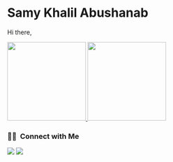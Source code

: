 # Samy Khalil Abushanab

Hi there,

<p>
<a href="https://github.com/samykabu">
  <img height="180em" src="https://github-readme-stats-eight-theta.vercel.app/api?username=samykabu&show_icons=true&theme=algolia&include_all_commits=true&count_private=true"/>
  <img height="180em" src="https://github-readme-stats-eight-theta.vercel.app/api/top-langs/?username=samykabu&layout=compact&langs_count=8&theme=algolia"/>
</a>
</p>

### 🤝🏻 &nbsp;Connect with Me

<p>
<a href="https://www.linkedin.com/in/samykabu/"><img src="https://img.shields.io/badge/-Samy%20K%20Abushanab-0077B5?style=flat&logo=Linkedin&logoColor=white"/></a>
<a href="https://stackoverflow.com/users/14105365/samy-k-abushanab"><img src="https://img.shields.io/badge/-Samy%20K%20Abushanab-ef8236?style=flat&logo=StackOverflow&logoColor=white"/></a>
</p>
